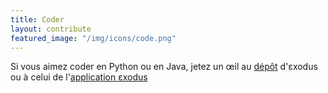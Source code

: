 ```yaml
---
title: Coder
layout: contribute
featured_image: "/img/icons/code.png"
---
```

Si vous aimez coder en Python ou en Java, jetez un œil au
[dépôt]("https://github.com/exodus-privacy/exodus")
d'εxodus </a> ou à celui de l'[application
εxodus](https://github.com/Exodus-Privacy/exodus-android-app")

